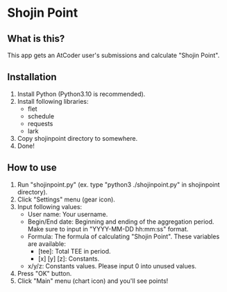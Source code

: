 # Shojin Point

## What is this?
This app gets an AtCoder user's submissions and calculate "Shojin Point".

## Installation
1. Install Python (Python3.10 is recommended).
2. Install following libraries:
    - flet
    - schedule
    - requests
    - lark
3. Copy shojinpoint directory to somewhere.
4. Done!

## How to use
1. Run "shojinpoint.py" (ex. type "python3 ./shojinpoint.py" in shojinpoint directory).
2. Click "Settings" menu (gear icon).
3. Input following values:
    - User name: Your username.
    - Begin/End date: Beginning and ending of the aggregation period. Make sure to input in "YYYY-MM-DD hh:mm:ss" format.
    - Formula: The formula of calculating "Shojin Point". These variables are available:
        - \[tee\]: Total TEE in period.
        - \[x\] \[y\] \[z\]: Constants.
    - x/y/z: Constants values. Please input 0 into unused values.
4. Press "OK" button.
5. Click "Main" menu (chart icon) and you'll see points!
